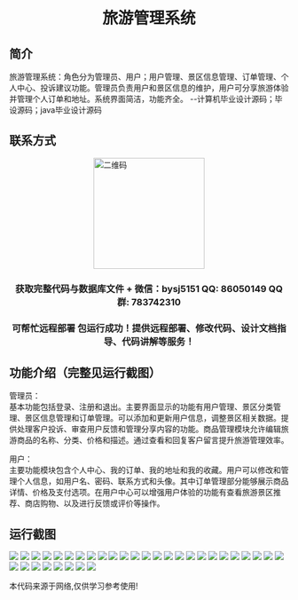 <p><h1 align="center">旅游管理系统</h1></p>

## 简介
旅游管理系统：角色分为管理员、用户；用户管理、景区信息管理、订单管理、个人中心、投诉建议功能。管理员负责用户和景区信息的维护，用户可分享旅游体验并管理个人订单和地址。系统界面简洁，功能齐全。    --计算机毕业设计源码；毕设源码；java毕业设计源码


## 联系方式
<img src="https://bs-1329754181.cos.ap-shanghai.myqcloud.com/wx.jpg" alt="二维码" style="display: block; margin: 0 auto;" width="200px">
<p><h3 align="center">获取完整代码与数据库文件 + 微信：bysj5151 QQ: 86050149 QQ群: 783742310</h3></p>
<p><h3 align="center">可帮忙远程部署 包运行成功！提供远程部署、修改代码、设计文档指导、代码讲解等服务！</h3></p>

## 功能介绍（完整见运行截图）
管理员：  
基本功能包括登录、注册和退出。主要界面显示的功能有用户管理、景区分类管理、景区信息管理和订单管理。可以添加和更新用户信息，调整景区相关数据。提供处理客户投诉、审查用户反馈和管理分享内容的功能。商品管理模块允许编辑旅游商品的名称、分类、价格和描述。通过查看和回复客户留言提升旅游管理效率。  

用户：  
主要功能模块包含个人中心、我的订单、我的地址和我的收藏。用户可以修改和管理个人信息，如用户名、密码、联系方式和头像。其中订单管理部分能够展示商品详情、价格及支付选项。在用户中心可以增强用户体验的功能有查看旅游景区推荐、商店购物、以及进行反馈或评价等操作。


## 运行截图
![](https://bs-1329754181.cos.ap-shanghai.myqcloud.com/spring/TravelManagementSystem1/img/001.jpg)
![](https://bs-1329754181.cos.ap-shanghai.myqcloud.com/spring/TravelManagementSystem1/img/002.jpg)
![](https://bs-1329754181.cos.ap-shanghai.myqcloud.com/spring/TravelManagementSystem1/img/003.jpg)
![](https://bs-1329754181.cos.ap-shanghai.myqcloud.com/spring/TravelManagementSystem1/img/004.jpg)
![](https://bs-1329754181.cos.ap-shanghai.myqcloud.com/spring/TravelManagementSystem1/img/005.jpg)
![](https://bs-1329754181.cos.ap-shanghai.myqcloud.com/spring/TravelManagementSystem1/img/006.jpg)
![](https://bs-1329754181.cos.ap-shanghai.myqcloud.com/spring/TravelManagementSystem1/img/007.jpg)
![](https://bs-1329754181.cos.ap-shanghai.myqcloud.com/spring/TravelManagementSystem1/img/008.jpg)
![](https://bs-1329754181.cos.ap-shanghai.myqcloud.com/spring/TravelManagementSystem1/img/009.jpg)
![](https://bs-1329754181.cos.ap-shanghai.myqcloud.com/spring/TravelManagementSystem1/img/010.jpg)
![](https://bs-1329754181.cos.ap-shanghai.myqcloud.com/spring/TravelManagementSystem1/img/011.jpg)
![](https://bs-1329754181.cos.ap-shanghai.myqcloud.com/spring/TravelManagementSystem1/img/012.jpg)
![](https://bs-1329754181.cos.ap-shanghai.myqcloud.com/spring/TravelManagementSystem1/img/013.jpg)
![](https://bs-1329754181.cos.ap-shanghai.myqcloud.com/spring/TravelManagementSystem1/img/014.jpg)
![](https://bs-1329754181.cos.ap-shanghai.myqcloud.com/spring/TravelManagementSystem1/img/015.jpg)
![](https://bs-1329754181.cos.ap-shanghai.myqcloud.com/spring/TravelManagementSystem1/img/016.jpg)
![](https://bs-1329754181.cos.ap-shanghai.myqcloud.com/spring/TravelManagementSystem1/img/017.jpg)
![](https://bs-1329754181.cos.ap-shanghai.myqcloud.com/spring/TravelManagementSystem1/img/018.jpg)
![](https://bs-1329754181.cos.ap-shanghai.myqcloud.com/spring/TravelManagementSystem1/img/019.jpg)
![](https://bs-1329754181.cos.ap-shanghai.myqcloud.com/spring/TravelManagementSystem1/img/020.jpg)
![](https://bs-1329754181.cos.ap-shanghai.myqcloud.com/spring/TravelManagementSystem1/img/021.jpg)
![](https://bs-1329754181.cos.ap-shanghai.myqcloud.com/spring/TravelManagementSystem1/img/022.jpg)
![](https://bs-1329754181.cos.ap-shanghai.myqcloud.com/spring/TravelManagementSystem1/img/023.jpg)
![](https://bs-1329754181.cos.ap-shanghai.myqcloud.com/spring/TravelManagementSystem1/img/024.jpg)
![](https://bs-1329754181.cos.ap-shanghai.myqcloud.com/spring/TravelManagementSystem1/img/025.jpg)
![](https://bs-1329754181.cos.ap-shanghai.myqcloud.com/spring/TravelManagementSystem1/img/026.jpg)
![](https://bs-1329754181.cos.ap-shanghai.myqcloud.com/spring/TravelManagementSystem1/img/027.jpg)
![](https://bs-1329754181.cos.ap-shanghai.myqcloud.com/spring/TravelManagementSystem1/img/028.jpg)
![](https://bs-1329754181.cos.ap-shanghai.myqcloud.com/spring/TravelManagementSystem1/img/029.jpg)
![](https://bs-1329754181.cos.ap-shanghai.myqcloud.com/spring/TravelManagementSystem1/img/030.jpg)
![](https://bs-1329754181.cos.ap-shanghai.myqcloud.com/spring/TravelManagementSystem1/img/031.jpg)
![](https://bs-1329754181.cos.ap-shanghai.myqcloud.com/spring/TravelManagementSystem1/img/032.jpg)
![](https://bs-1329754181.cos.ap-shanghai.myqcloud.com/spring/TravelManagementSystem1/img/033.jpg)

<p>本代码来源于网络,仅供学习参考使用!</p>
